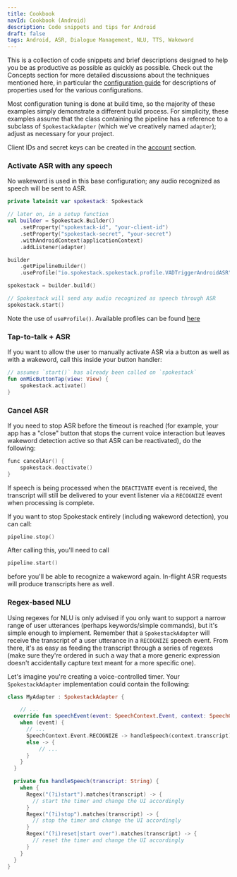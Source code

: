 ```yaml
---
title: Cookbook
navId: Cookbook (Android)
description: Code snippets and tips for Android
draft: false
tags: Android, ASR, Dialogue Management, NLU, TTS, Wakeword
---
```


This is a collection of code snippets and brief descriptions designed to help you be as productive as possible as quickly as possible. Check out the Concepts section for more detailed discussions about the techniques mentioned here, in particular the [configuration guide](/docs/Concepts/pipeline-configuration) for descriptions of properties used for the various configurations.

Most configuration tuning is done at build time, so the majority of these examples simply demonstrate a different build process. For simplicity, these examples assume that the class containing the pipeline has a reference to a subclass of `SpokestackAdapter` (which we've creatively named `adapter`); adjust as necessary for your project.

Client IDs and secret keys can be created in the [account](/account/settings) section.

### Activate ASR with any speech

No wakeword is used in this base configuration; any audio recognized as speech will be sent to ASR.

```kotlin
private lateinit var spokestack: Spokestack

// later on, in a setup function
val builder = Spokestack.Builder()
    .setProperty("spokestack-id", "your-client-id")
    .setProperty("spokestack-secret", "your-secret")
    .withAndroidContext(applicationContext)
    .addListener(adapter)

builder
    .getPipelineBuilder()
    .useProfile("io.spokestack.spokestack.profile.VADTriggerAndroidASR")

spokestack = builder.build()

// Spokestack will send any audio recognized as speech through ASR
spokestack.start()
```

Note the use of `useProfile()`. Available profiles can be found [here](https://www.javadoc.io/static/io.spokestack/spokestack-android/%ANDROID_VERSION/io/spokestack/spokestack/profile/package-summary.html)

### Tap-to-talk + ASR

If you want to allow the user to manually activate ASR via a button as well as with a wakeword, call this inside your button handler:

```kotlin
// assumes `start()` has already been called on `spokestack`
fun onMicButtonTap(view: View) {
    spokestack.activate()
}
```

### Cancel ASR

If you need to stop ASR before the timeout is reached (for example, your app has a "close" button that stops the current voice interaction but leaves wakeword detection active so that ASR can be reactivated), do the following:

```kotlin
func cancelAsr() {
    spokestack.deactivate()
}
```

If speech is being processed when the `DEACTIVATE` event is received, the transcript will still be delivered to your event listener via a `RECOGNIZE` event when processing is complete.

If you want to stop Spokestack entirely (including wakeword detection), you can call:

```kotlin
pipeline.stop()
```

After calling this, you'll need to call

```kotlin
pipeline.start()
```

before you'll be able to recognize a wakeword again. In-flight ASR requests will produce transcripts here as well.

### Regex-based NLU

Using regexes for NLU is only advised if you only want to support a narrow range of user utterances (perhaps keywords/simple commands), but it's simple enough to implement. Remember that a `SpokestackAdapter` will receive the transcript of a user utterance in a `RECOGNIZE` speech event. From there, it's as easy as feeding the transcript through a series of regexes (make sure they're ordered in such a way that a more generic expression doesn't accidentally capture text meant for a more specific one).

Let's imagine you're creating a voice-controlled timer. Your `SpokestackAdapter` implementation could contain the following:

```kotlin
class MyAdapter : SpokestackAdapter {

    // ...
  override fun speechEvent(event: SpeechContext.Event, context: SpeechContext) {
    when (event) {
      // ...
      SpeechContext.Event.RECOGNIZE -> handleSpeech(context.transcript)
      else -> {
          // ...
      }
    }
  }

  private fun handleSpeech(transcript: String) {
    when {
      Regex("(?i)start").matches(transcript) -> {
        // start the timer and change the UI accordingly
      }
      Regex("(?i)stop").matches(transcript) -> {
        // stop the timer and change the UI accordingly
      }
      Regex("(?i)reset|start over").matches(transcript) -> {
        // reset the timer and change the UI accordingly
      }
    }
  }
}
```
